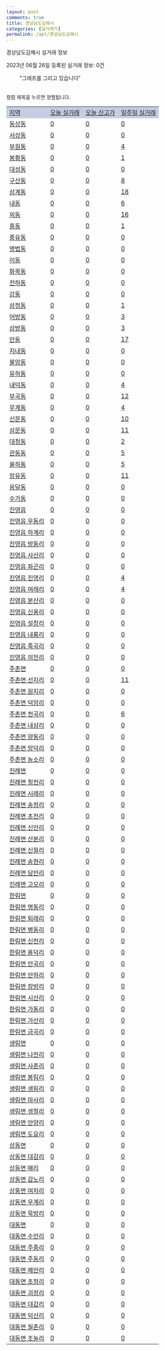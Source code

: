 ```yaml
---
layout: post
comments: true
title: 경상남도김해시
categories: [실거래가]
permalink: /apt/경상남도김해시
---
```


경상남도김해시 실거래 정보

2023년 06월 26일 등록된 실거래 정보: 0건

<!--<script async src="https://pagead2.googlesyndication.com/pagead/js/adsbygoogle.js?client=ca-pub-3485438051770037"
 crossorigin="anonymous"></script>-->

<script type="text/javascript">
  google.charts.load('current', {'packages':['corechart']});
  google.charts.setOnLoadCallback(drawChart);

  function drawChart() {
    var data = google.visualization.arrayToDataTable([['거래일', '매매', '전월세', '전매'], ['21-01', 13, 7, 3], ['21-02', 0, 2, 0], ['21-03', 0, 2, 0], ['21-04', 0, 3, 0], ['21-05', 35, 0, 0], ['21-06', 201, 118, 37], ['21-07', 1069, 647, 209], ['21-08', 1370, 626, 270], ['21-09', 1166, 611, 161], ['21-10', 940, 667, 92], ['21-11', 670, 553, 125], ['21-12', 585, 716, 163], ['22-01', 482, 611, 86], ['22-02', 517, 766, 190], ['22-03', 656, 736, 158], ['22-04', 798, 738, 92], ['22-05', 671, 657, 146], ['22-06', 512, 809, 107], ['22-07', 358, 556, 89], ['22-08', 302, 794, 37], ['22-09', 339, 524, 49], ['22-10', 329, 688, 67], ['22-11', 311, 544, 32], ['22-12', 265, 557, 40], ['23-01', 314, 637, 63], ['23-02', 531, 862, 116], ['23-03', 537, 815, 141], ['23-04', 539, 716, 85], ['23-05', 604, 569, 102], ['23-06', 276, 288, 56]]);

    var options = {
      title: '최근 1년간 유형별 거래량 추이',
      legend: { position: 'bottom' }
    };

    setTimeout(function() {
        var chart = new google.visualization.LineChart(document.getElementById('columnchart_material'));
        chart.draw(data, (options));
        document.getElementById('loading').style.display = 'none';
        var dayLabel = (new Date()).getDay();
        if (dayLabel < 2) {
            sorttable.innerSortFunction.apply(document.getElementById('week'), []);
            sorttable.innerSortFunction.apply(document.getElementById('week'), []);        
        }
        else {
            sorttable.innerSortFunction.apply(document.getElementById('today'), []);
            sorttable.innerSortFunction.apply(document.getElementById('today'), []);
        }
    }, 200);

  }
</script>

<div id="loading" style="z-index:20; display: block; margin-left: 35px">"그래프를 그리고 있습니다"</div>
<div id="columnchart_material" style="width: 95%; margin-left: -35px; display: block"></div>
<!--<div style="width: 95%; margin-left: -35px; display: block">
      <script async src="https://pagead2.googlesyndication.com/pagead/js/adsbygoogle.js?client=ca-pub-3485438051770037"
          crossorigin="anonymous"></script>
      <ins class="adsbygoogle"
          style="display:block"
          data-ad-format="fluid"
          data-ad-layout-key="-fb+5w+4e-db+86"
          data-ad-client="ca-pub-3485438051770037"
          data-ad-slot="1827090281"></ins>
      <script>
          (adsbygoogle = window.adsbygoogle || []).push({});
      </script>
</div>-->
<br>

<font size='small' style='font-size: small;'>컬럼 제목을 누르면 정렬됩니다.</font>
<table class="sortable">
  <tr style='background-color: rgba(114, 132, 186,0.4);'>
    <td id="region"><a href="#">지역</a></td>
    <td id="today"><a href="#">오늘 실거래</a></td>
    <td id="today_new"><a href="#">오늘 신고가</a></td>
    <td id="week"><a href="#">일주일 실거래</a></td>
  </tr>

  
  <tr class="item">
    <td><a href="경상남도김해시동상동">동상동</a></td>
    <td><a href="경상남도김해시동상동">0</a></td>
    <td><a href="경상남도김해시동상동">0</a></td>
    <td><a href="경상남도김해시동상동">0</a></td>
  </tr>
    

  <tr class="item">
    <td><a href="경상남도김해시서상동">서상동</a></td>
    <td><a href="경상남도김해시서상동">0</a></td>
    <td><a href="경상남도김해시서상동">0</a></td>
    <td><a href="경상남도김해시서상동">0</a></td>
  </tr>
    

  <tr class="item">
    <td><a href="경상남도김해시부원동">부원동</a></td>
    <td><a href="경상남도김해시부원동">0</a></td>
    <td><a href="경상남도김해시부원동">0</a></td>
    <td><a href="경상남도김해시부원동">4</a></td>
  </tr>
    

  <tr class="item">
    <td><a href="경상남도김해시봉황동">봉황동</a></td>
    <td><a href="경상남도김해시봉황동">0</a></td>
    <td><a href="경상남도김해시봉황동">0</a></td>
    <td><a href="경상남도김해시봉황동">1</a></td>
  </tr>
    

  <tr class="item">
    <td><a href="경상남도김해시대성동">대성동</a></td>
    <td><a href="경상남도김해시대성동">0</a></td>
    <td><a href="경상남도김해시대성동">0</a></td>
    <td><a href="경상남도김해시대성동">0</a></td>
  </tr>
    

  <tr class="item">
    <td><a href="경상남도김해시구산동">구산동</a></td>
    <td><a href="경상남도김해시구산동">0</a></td>
    <td><a href="경상남도김해시구산동">0</a></td>
    <td><a href="경상남도김해시구산동">8</a></td>
  </tr>
    

  <tr class="item">
    <td><a href="경상남도김해시삼계동">삼계동</a></td>
    <td><a href="경상남도김해시삼계동">0</a></td>
    <td><a href="경상남도김해시삼계동">0</a></td>
    <td><a href="경상남도김해시삼계동">18</a></td>
  </tr>
    

  <tr class="item">
    <td><a href="경상남도김해시내동">내동</a></td>
    <td><a href="경상남도김해시내동">0</a></td>
    <td><a href="경상남도김해시내동">0</a></td>
    <td><a href="경상남도김해시내동">6</a></td>
  </tr>
    

  <tr class="item">
    <td><a href="경상남도김해시외동">외동</a></td>
    <td><a href="경상남도김해시외동">0</a></td>
    <td><a href="경상남도김해시외동">0</a></td>
    <td><a href="경상남도김해시외동">16</a></td>
  </tr>
    

  <tr class="item">
    <td><a href="경상남도김해시흥동">흥동</a></td>
    <td><a href="경상남도김해시흥동">0</a></td>
    <td><a href="경상남도김해시흥동">0</a></td>
    <td><a href="경상남도김해시흥동">1</a></td>
  </tr>
    

  <tr class="item">
    <td><a href="경상남도김해시풍유동">풍유동</a></td>
    <td><a href="경상남도김해시풍유동">0</a></td>
    <td><a href="경상남도김해시풍유동">0</a></td>
    <td><a href="경상남도김해시풍유동">0</a></td>
  </tr>
    

  <tr class="item">
    <td><a href="경상남도김해시명법동">명법동</a></td>
    <td><a href="경상남도김해시명법동">0</a></td>
    <td><a href="경상남도김해시명법동">0</a></td>
    <td><a href="경상남도김해시명법동">0</a></td>
  </tr>
    

  <tr class="item">
    <td><a href="경상남도김해시이동">이동</a></td>
    <td><a href="경상남도김해시이동">0</a></td>
    <td><a href="경상남도김해시이동">0</a></td>
    <td><a href="경상남도김해시이동">0</a></td>
  </tr>
    

  <tr class="item">
    <td><a href="경상남도김해시화목동">화목동</a></td>
    <td><a href="경상남도김해시화목동">0</a></td>
    <td><a href="경상남도김해시화목동">0</a></td>
    <td><a href="경상남도김해시화목동">0</a></td>
  </tr>
    

  <tr class="item">
    <td><a href="경상남도김해시전하동">전하동</a></td>
    <td><a href="경상남도김해시전하동">0</a></td>
    <td><a href="경상남도김해시전하동">0</a></td>
    <td><a href="경상남도김해시전하동">0</a></td>
  </tr>
    

  <tr class="item">
    <td><a href="경상남도김해시강동">강동</a></td>
    <td><a href="경상남도김해시강동">0</a></td>
    <td><a href="경상남도김해시강동">0</a></td>
    <td><a href="경상남도김해시강동">0</a></td>
  </tr>
    

  <tr class="item">
    <td><a href="경상남도김해시삼정동">삼정동</a></td>
    <td><a href="경상남도김해시삼정동">0</a></td>
    <td><a href="경상남도김해시삼정동">0</a></td>
    <td><a href="경상남도김해시삼정동">1</a></td>
  </tr>
    

  <tr class="item">
    <td><a href="경상남도김해시어방동">어방동</a></td>
    <td><a href="경상남도김해시어방동">0</a></td>
    <td><a href="경상남도김해시어방동">0</a></td>
    <td><a href="경상남도김해시어방동">3</a></td>
  </tr>
    

  <tr class="item">
    <td><a href="경상남도김해시삼방동">삼방동</a></td>
    <td><a href="경상남도김해시삼방동">0</a></td>
    <td><a href="경상남도김해시삼방동">0</a></td>
    <td><a href="경상남도김해시삼방동">3</a></td>
  </tr>
    

  <tr class="item">
    <td><a href="경상남도김해시안동">안동</a></td>
    <td><a href="경상남도김해시안동">0</a></td>
    <td><a href="경상남도김해시안동">0</a></td>
    <td><a href="경상남도김해시안동">17</a></td>
  </tr>
    

  <tr class="item">
    <td><a href="경상남도김해시지내동">지내동</a></td>
    <td><a href="경상남도김해시지내동">0</a></td>
    <td><a href="경상남도김해시지내동">0</a></td>
    <td><a href="경상남도김해시지내동">0</a></td>
  </tr>
    

  <tr class="item">
    <td><a href="경상남도김해시불암동">불암동</a></td>
    <td><a href="경상남도김해시불암동">0</a></td>
    <td><a href="경상남도김해시불암동">0</a></td>
    <td><a href="경상남도김해시불암동">0</a></td>
  </tr>
    

  <tr class="item">
    <td><a href="경상남도김해시유하동">유하동</a></td>
    <td><a href="경상남도김해시유하동">0</a></td>
    <td><a href="경상남도김해시유하동">0</a></td>
    <td><a href="경상남도김해시유하동">0</a></td>
  </tr>
    

  <tr class="item">
    <td><a href="경상남도김해시내덕동">내덕동</a></td>
    <td><a href="경상남도김해시내덕동">0</a></td>
    <td><a href="경상남도김해시내덕동">0</a></td>
    <td><a href="경상남도김해시내덕동">4</a></td>
  </tr>
    

  <tr class="item">
    <td><a href="경상남도김해시부곡동">부곡동</a></td>
    <td><a href="경상남도김해시부곡동">0</a></td>
    <td><a href="경상남도김해시부곡동">0</a></td>
    <td><a href="경상남도김해시부곡동">12</a></td>
  </tr>
    

  <tr class="item">
    <td><a href="경상남도김해시무계동">무계동</a></td>
    <td><a href="경상남도김해시무계동">0</a></td>
    <td><a href="경상남도김해시무계동">0</a></td>
    <td><a href="경상남도김해시무계동">4</a></td>
  </tr>
    

  <tr class="item">
    <td><a href="경상남도김해시신문동">신문동</a></td>
    <td><a href="경상남도김해시신문동">0</a></td>
    <td><a href="경상남도김해시신문동">0</a></td>
    <td><a href="경상남도김해시신문동">10</a></td>
  </tr>
    

  <tr class="item">
    <td><a href="경상남도김해시삼문동">삼문동</a></td>
    <td><a href="경상남도김해시삼문동">0</a></td>
    <td><a href="경상남도김해시삼문동">0</a></td>
    <td><a href="경상남도김해시삼문동">11</a></td>
  </tr>
    

  <tr class="item">
    <td><a href="경상남도김해시대청동">대청동</a></td>
    <td><a href="경상남도김해시대청동">0</a></td>
    <td><a href="경상남도김해시대청동">0</a></td>
    <td><a href="경상남도김해시대청동">2</a></td>
  </tr>
    

  <tr class="item">
    <td><a href="경상남도김해시관동동">관동동</a></td>
    <td><a href="경상남도김해시관동동">0</a></td>
    <td><a href="경상남도김해시관동동">0</a></td>
    <td><a href="경상남도김해시관동동">5</a></td>
  </tr>
    

  <tr class="item">
    <td><a href="경상남도김해시율하동">율하동</a></td>
    <td><a href="경상남도김해시율하동">0</a></td>
    <td><a href="경상남도김해시율하동">0</a></td>
    <td><a href="경상남도김해시율하동">5</a></td>
  </tr>
    

  <tr class="item">
    <td><a href="경상남도김해시장유동">장유동</a></td>
    <td><a href="경상남도김해시장유동">0</a></td>
    <td><a href="경상남도김해시장유동">0</a></td>
    <td><a href="경상남도김해시장유동">11</a></td>
  </tr>
    

  <tr class="item">
    <td><a href="경상남도김해시응달동">응달동</a></td>
    <td><a href="경상남도김해시응달동">0</a></td>
    <td><a href="경상남도김해시응달동">0</a></td>
    <td><a href="경상남도김해시응달동">0</a></td>
  </tr>
    

  <tr class="item">
    <td><a href="경상남도김해시수가동">수가동</a></td>
    <td><a href="경상남도김해시수가동">0</a></td>
    <td><a href="경상남도김해시수가동">0</a></td>
    <td><a href="경상남도김해시수가동">0</a></td>
  </tr>
    

  <tr class="item">
    <td><a href="경상남도김해시진영읍">진영읍</a></td>
    <td><a href="경상남도김해시진영읍">0</a></td>
    <td><a href="경상남도김해시진영읍">0</a></td>
    <td><a href="경상남도김해시진영읍">0</a></td>
  </tr>
    

  <tr class="item">
    <td><a href="경상남도김해시진영읍우동리">진영읍 우동리</a></td>
    <td><a href="경상남도김해시진영읍우동리">0</a></td>
    <td><a href="경상남도김해시진영읍우동리">0</a></td>
    <td><a href="경상남도김해시진영읍우동리">0</a></td>
  </tr>
    

  <tr class="item">
    <td><a href="경상남도김해시진영읍하계리">진영읍 하계리</a></td>
    <td><a href="경상남도김해시진영읍하계리">0</a></td>
    <td><a href="경상남도김해시진영읍하계리">0</a></td>
    <td><a href="경상남도김해시진영읍하계리">0</a></td>
  </tr>
    

  <tr class="item">
    <td><a href="경상남도김해시진영읍방동리">진영읍 방동리</a></td>
    <td><a href="경상남도김해시진영읍방동리">0</a></td>
    <td><a href="경상남도김해시진영읍방동리">0</a></td>
    <td><a href="경상남도김해시진영읍방동리">0</a></td>
  </tr>
    

  <tr class="item">
    <td><a href="경상남도김해시진영읍사산리">진영읍 사산리</a></td>
    <td><a href="경상남도김해시진영읍사산리">0</a></td>
    <td><a href="경상남도김해시진영읍사산리">0</a></td>
    <td><a href="경상남도김해시진영읍사산리">0</a></td>
  </tr>
    

  <tr class="item">
    <td><a href="경상남도김해시진영읍좌곤리">진영읍 좌곤리</a></td>
    <td><a href="경상남도김해시진영읍좌곤리">0</a></td>
    <td><a href="경상남도김해시진영읍좌곤리">0</a></td>
    <td><a href="경상남도김해시진영읍좌곤리">0</a></td>
  </tr>
    

  <tr class="item">
    <td><a href="경상남도김해시진영읍진영리">진영읍 진영리</a></td>
    <td><a href="경상남도김해시진영읍진영리">0</a></td>
    <td><a href="경상남도김해시진영읍진영리">0</a></td>
    <td><a href="경상남도김해시진영읍진영리">4</a></td>
  </tr>
    

  <tr class="item">
    <td><a href="경상남도김해시진영읍여래리">진영읍 여래리</a></td>
    <td><a href="경상남도김해시진영읍여래리">0</a></td>
    <td><a href="경상남도김해시진영읍여래리">0</a></td>
    <td><a href="경상남도김해시진영읍여래리">4</a></td>
  </tr>
    

  <tr class="item">
    <td><a href="경상남도김해시진영읍본산리">진영읍 본산리</a></td>
    <td><a href="경상남도김해시진영읍본산리">0</a></td>
    <td><a href="경상남도김해시진영읍본산리">0</a></td>
    <td><a href="경상남도김해시진영읍본산리">0</a></td>
  </tr>
    

  <tr class="item">
    <td><a href="경상남도김해시진영읍신용리">진영읍 신용리</a></td>
    <td><a href="경상남도김해시진영읍신용리">0</a></td>
    <td><a href="경상남도김해시진영읍신용리">0</a></td>
    <td><a href="경상남도김해시진영읍신용리">0</a></td>
  </tr>
    

  <tr class="item">
    <td><a href="경상남도김해시진영읍설창리">진영읍 설창리</a></td>
    <td><a href="경상남도김해시진영읍설창리">0</a></td>
    <td><a href="경상남도김해시진영읍설창리">0</a></td>
    <td><a href="경상남도김해시진영읍설창리">0</a></td>
  </tr>
    

  <tr class="item">
    <td><a href="경상남도김해시진영읍내룡리">진영읍 내룡리</a></td>
    <td><a href="경상남도김해시진영읍내룡리">0</a></td>
    <td><a href="경상남도김해시진영읍내룡리">0</a></td>
    <td><a href="경상남도김해시진영읍내룡리">0</a></td>
  </tr>
    

  <tr class="item">
    <td><a href="경상남도김해시진영읍죽곡리">진영읍 죽곡리</a></td>
    <td><a href="경상남도김해시진영읍죽곡리">0</a></td>
    <td><a href="경상남도김해시진영읍죽곡리">0</a></td>
    <td><a href="경상남도김해시진영읍죽곡리">0</a></td>
  </tr>
    

  <tr class="item">
    <td><a href="경상남도김해시진영읍의전리">진영읍 의전리</a></td>
    <td><a href="경상남도김해시진영읍의전리">0</a></td>
    <td><a href="경상남도김해시진영읍의전리">0</a></td>
    <td><a href="경상남도김해시진영읍의전리">0</a></td>
  </tr>
    

  <tr class="item">
    <td><a href="경상남도김해시주촌면">주촌면</a></td>
    <td><a href="경상남도김해시주촌면">0</a></td>
    <td><a href="경상남도김해시주촌면">0</a></td>
    <td><a href="경상남도김해시주촌면">0</a></td>
  </tr>
    

  <tr class="item">
    <td><a href="경상남도김해시주촌면선지리">주촌면 선지리</a></td>
    <td><a href="경상남도김해시주촌면선지리">0</a></td>
    <td><a href="경상남도김해시주촌면선지리">0</a></td>
    <td><a href="경상남도김해시주촌면선지리">11</a></td>
  </tr>
    

  <tr class="item">
    <td><a href="경상남도김해시주촌면원지리">주촌면 원지리</a></td>
    <td><a href="경상남도김해시주촌면원지리">0</a></td>
    <td><a href="경상남도김해시주촌면원지리">0</a></td>
    <td><a href="경상남도김해시주촌면원지리">0</a></td>
  </tr>
    

  <tr class="item">
    <td><a href="경상남도김해시주촌면덕암리">주촌면 덕암리</a></td>
    <td><a href="경상남도김해시주촌면덕암리">0</a></td>
    <td><a href="경상남도김해시주촌면덕암리">0</a></td>
    <td><a href="경상남도김해시주촌면덕암리">0</a></td>
  </tr>
    

  <tr class="item">
    <td><a href="경상남도김해시주촌면천곡리">주촌면 천곡리</a></td>
    <td><a href="경상남도김해시주촌면천곡리">0</a></td>
    <td><a href="경상남도김해시주촌면천곡리">0</a></td>
    <td><a href="경상남도김해시주촌면천곡리">6</a></td>
  </tr>
    

  <tr class="item">
    <td><a href="경상남도김해시주촌면내삼리">주촌면 내삼리</a></td>
    <td><a href="경상남도김해시주촌면내삼리">0</a></td>
    <td><a href="경상남도김해시주촌면내삼리">0</a></td>
    <td><a href="경상남도김해시주촌면내삼리">0</a></td>
  </tr>
    

  <tr class="item">
    <td><a href="경상남도김해시주촌면양동리">주촌면 양동리</a></td>
    <td><a href="경상남도김해시주촌면양동리">0</a></td>
    <td><a href="경상남도김해시주촌면양동리">0</a></td>
    <td><a href="경상남도김해시주촌면양동리">0</a></td>
  </tr>
    

  <tr class="item">
    <td><a href="경상남도김해시주촌면망덕리">주촌면 망덕리</a></td>
    <td><a href="경상남도김해시주촌면망덕리">0</a></td>
    <td><a href="경상남도김해시주촌면망덕리">0</a></td>
    <td><a href="경상남도김해시주촌면망덕리">0</a></td>
  </tr>
    

  <tr class="item">
    <td><a href="경상남도김해시주촌면농소리">주촌면 농소리</a></td>
    <td><a href="경상남도김해시주촌면농소리">0</a></td>
    <td><a href="경상남도김해시주촌면농소리">0</a></td>
    <td><a href="경상남도김해시주촌면농소리">0</a></td>
  </tr>
    

  <tr class="item">
    <td><a href="경상남도김해시진례면">진례면</a></td>
    <td><a href="경상남도김해시진례면">0</a></td>
    <td><a href="경상남도김해시진례면">0</a></td>
    <td><a href="경상남도김해시진례면">0</a></td>
  </tr>
    

  <tr class="item">
    <td><a href="경상남도김해시진례면청천리">진례면 청천리</a></td>
    <td><a href="경상남도김해시진례면청천리">0</a></td>
    <td><a href="경상남도김해시진례면청천리">0</a></td>
    <td><a href="경상남도김해시진례면청천리">0</a></td>
  </tr>
    

  <tr class="item">
    <td><a href="경상남도김해시진례면시례리">진례면 시례리</a></td>
    <td><a href="경상남도김해시진례면시례리">0</a></td>
    <td><a href="경상남도김해시진례면시례리">0</a></td>
    <td><a href="경상남도김해시진례면시례리">0</a></td>
  </tr>
    

  <tr class="item">
    <td><a href="경상남도김해시진례면송정리">진례면 송정리</a></td>
    <td><a href="경상남도김해시진례면송정리">0</a></td>
    <td><a href="경상남도김해시진례면송정리">0</a></td>
    <td><a href="경상남도김해시진례면송정리">0</a></td>
  </tr>
    

  <tr class="item">
    <td><a href="경상남도김해시진례면초전리">진례면 초전리</a></td>
    <td><a href="경상남도김해시진례면초전리">0</a></td>
    <td><a href="경상남도김해시진례면초전리">0</a></td>
    <td><a href="경상남도김해시진례면초전리">0</a></td>
  </tr>
    

  <tr class="item">
    <td><a href="경상남도김해시진례면신안리">진례면 신안리</a></td>
    <td><a href="경상남도김해시진례면신안리">0</a></td>
    <td><a href="경상남도김해시진례면신안리">0</a></td>
    <td><a href="경상남도김해시진례면신안리">0</a></td>
  </tr>
    

  <tr class="item">
    <td><a href="경상남도김해시진례면산본리">진례면 산본리</a></td>
    <td><a href="경상남도김해시진례면산본리">0</a></td>
    <td><a href="경상남도김해시진례면산본리">0</a></td>
    <td><a href="경상남도김해시진례면산본리">0</a></td>
  </tr>
    

  <tr class="item">
    <td><a href="경상남도김해시진례면신월리">진례면 신월리</a></td>
    <td><a href="경상남도김해시진례면신월리">0</a></td>
    <td><a href="경상남도김해시진례면신월리">0</a></td>
    <td><a href="경상남도김해시진례면신월리">0</a></td>
  </tr>
    

  <tr class="item">
    <td><a href="경상남도김해시진례면송현리">진례면 송현리</a></td>
    <td><a href="경상남도김해시진례면송현리">0</a></td>
    <td><a href="경상남도김해시진례면송현리">0</a></td>
    <td><a href="경상남도김해시진례면송현리">0</a></td>
  </tr>
    

  <tr class="item">
    <td><a href="경상남도김해시진례면담안리">진례면 담안리</a></td>
    <td><a href="경상남도김해시진례면담안리">0</a></td>
    <td><a href="경상남도김해시진례면담안리">0</a></td>
    <td><a href="경상남도김해시진례면담안리">0</a></td>
  </tr>
    

  <tr class="item">
    <td><a href="경상남도김해시진례면고모리">진례면 고모리</a></td>
    <td><a href="경상남도김해시진례면고모리">0</a></td>
    <td><a href="경상남도김해시진례면고모리">0</a></td>
    <td><a href="경상남도김해시진례면고모리">0</a></td>
  </tr>
    

  <tr class="item">
    <td><a href="경상남도김해시한림면">한림면</a></td>
    <td><a href="경상남도김해시한림면">0</a></td>
    <td><a href="경상남도김해시한림면">0</a></td>
    <td><a href="경상남도김해시한림면">0</a></td>
  </tr>
    

  <tr class="item">
    <td><a href="경상남도김해시한림면명동리">한림면 명동리</a></td>
    <td><a href="경상남도김해시한림면명동리">0</a></td>
    <td><a href="경상남도김해시한림면명동리">0</a></td>
    <td><a href="경상남도김해시한림면명동리">0</a></td>
  </tr>
    

  <tr class="item">
    <td><a href="경상남도김해시한림면퇴래리">한림면 퇴래리</a></td>
    <td><a href="경상남도김해시한림면퇴래리">0</a></td>
    <td><a href="경상남도김해시한림면퇴래리">0</a></td>
    <td><a href="경상남도김해시한림면퇴래리">0</a></td>
  </tr>
    

  <tr class="item">
    <td><a href="경상남도김해시한림면병동리">한림면 병동리</a></td>
    <td><a href="경상남도김해시한림면병동리">0</a></td>
    <td><a href="경상남도김해시한림면병동리">0</a></td>
    <td><a href="경상남도김해시한림면병동리">0</a></td>
  </tr>
    

  <tr class="item">
    <td><a href="경상남도김해시한림면신천리">한림면 신천리</a></td>
    <td><a href="경상남도김해시한림면신천리">0</a></td>
    <td><a href="경상남도김해시한림면신천리">0</a></td>
    <td><a href="경상남도김해시한림면신천리">0</a></td>
  </tr>
    

  <tr class="item">
    <td><a href="경상남도김해시한림면용덕리">한림면 용덕리</a></td>
    <td><a href="경상남도김해시한림면용덕리">0</a></td>
    <td><a href="경상남도김해시한림면용덕리">0</a></td>
    <td><a href="경상남도김해시한림면용덕리">0</a></td>
  </tr>
    

  <tr class="item">
    <td><a href="경상남도김해시한림면안곡리">한림면 안곡리</a></td>
    <td><a href="경상남도김해시한림면안곡리">0</a></td>
    <td><a href="경상남도김해시한림면안곡리">0</a></td>
    <td><a href="경상남도김해시한림면안곡리">0</a></td>
  </tr>
    

  <tr class="item">
    <td><a href="경상남도김해시한림면안하리">한림면 안하리</a></td>
    <td><a href="경상남도김해시한림면안하리">0</a></td>
    <td><a href="경상남도김해시한림면안하리">0</a></td>
    <td><a href="경상남도김해시한림면안하리">0</a></td>
  </tr>
    

  <tr class="item">
    <td><a href="경상남도김해시한림면장방리">한림면 장방리</a></td>
    <td><a href="경상남도김해시한림면장방리">0</a></td>
    <td><a href="경상남도김해시한림면장방리">0</a></td>
    <td><a href="경상남도김해시한림면장방리">0</a></td>
  </tr>
    

  <tr class="item">
    <td><a href="경상남도김해시한림면시산리">한림면 시산리</a></td>
    <td><a href="경상남도김해시한림면시산리">0</a></td>
    <td><a href="경상남도김해시한림면시산리">0</a></td>
    <td><a href="경상남도김해시한림면시산리">0</a></td>
  </tr>
    

  <tr class="item">
    <td><a href="경상남도김해시한림면가동리">한림면 가동리</a></td>
    <td><a href="경상남도김해시한림면가동리">0</a></td>
    <td><a href="경상남도김해시한림면가동리">0</a></td>
    <td><a href="경상남도김해시한림면가동리">0</a></td>
  </tr>
    

  <tr class="item">
    <td><a href="경상남도김해시한림면가산리">한림면 가산리</a></td>
    <td><a href="경상남도김해시한림면가산리">0</a></td>
    <td><a href="경상남도김해시한림면가산리">0</a></td>
    <td><a href="경상남도김해시한림면가산리">0</a></td>
  </tr>
    

  <tr class="item">
    <td><a href="경상남도김해시한림면금곡리">한림면 금곡리</a></td>
    <td><a href="경상남도김해시한림면금곡리">0</a></td>
    <td><a href="경상남도김해시한림면금곡리">0</a></td>
    <td><a href="경상남도김해시한림면금곡리">0</a></td>
  </tr>
    

  <tr class="item">
    <td><a href="경상남도김해시생림면">생림면</a></td>
    <td><a href="경상남도김해시생림면">0</a></td>
    <td><a href="경상남도김해시생림면">0</a></td>
    <td><a href="경상남도김해시생림면">0</a></td>
  </tr>
    

  <tr class="item">
    <td><a href="경상남도김해시생림면나전리">생림면 나전리</a></td>
    <td><a href="경상남도김해시생림면나전리">0</a></td>
    <td><a href="경상남도김해시생림면나전리">0</a></td>
    <td><a href="경상남도김해시생림면나전리">0</a></td>
  </tr>
    

  <tr class="item">
    <td><a href="경상남도김해시생림면사촌리">생림면 사촌리</a></td>
    <td><a href="경상남도김해시생림면사촌리">0</a></td>
    <td><a href="경상남도김해시생림면사촌리">0</a></td>
    <td><a href="경상남도김해시생림면사촌리">0</a></td>
  </tr>
    

  <tr class="item">
    <td><a href="경상남도김해시생림면봉림리">생림면 봉림리</a></td>
    <td><a href="경상남도김해시생림면봉림리">0</a></td>
    <td><a href="경상남도김해시생림면봉림리">0</a></td>
    <td><a href="경상남도김해시생림면봉림리">0</a></td>
  </tr>
    

  <tr class="item">
    <td><a href="경상남도김해시생림면생림리">생림면 생림리</a></td>
    <td><a href="경상남도김해시생림면생림리">0</a></td>
    <td><a href="경상남도김해시생림면생림리">0</a></td>
    <td><a href="경상남도김해시생림면생림리">0</a></td>
  </tr>
    

  <tr class="item">
    <td><a href="경상남도김해시생림면마사리">생림면 마사리</a></td>
    <td><a href="경상남도김해시생림면마사리">0</a></td>
    <td><a href="경상남도김해시생림면마사리">0</a></td>
    <td><a href="경상남도김해시생림면마사리">0</a></td>
  </tr>
    

  <tr class="item">
    <td><a href="경상남도김해시생림면생철리">생림면 생철리</a></td>
    <td><a href="경상남도김해시생림면생철리">0</a></td>
    <td><a href="경상남도김해시생림면생철리">0</a></td>
    <td><a href="경상남도김해시생림면생철리">0</a></td>
  </tr>
    

  <tr class="item">
    <td><a href="경상남도김해시생림면안양리">생림면 안양리</a></td>
    <td><a href="경상남도김해시생림면안양리">0</a></td>
    <td><a href="경상남도김해시생림면안양리">0</a></td>
    <td><a href="경상남도김해시생림면안양리">0</a></td>
  </tr>
    

  <tr class="item">
    <td><a href="경상남도김해시생림면도요리">생림면 도요리</a></td>
    <td><a href="경상남도김해시생림면도요리">0</a></td>
    <td><a href="경상남도김해시생림면도요리">0</a></td>
    <td><a href="경상남도김해시생림면도요리">0</a></td>
  </tr>
    

  <tr class="item">
    <td><a href="경상남도김해시상동면">상동면</a></td>
    <td><a href="경상남도김해시상동면">0</a></td>
    <td><a href="경상남도김해시상동면">0</a></td>
    <td><a href="경상남도김해시상동면">0</a></td>
  </tr>
    

  <tr class="item">
    <td><a href="경상남도김해시상동면대감리">상동면 대감리</a></td>
    <td><a href="경상남도김해시상동면대감리">0</a></td>
    <td><a href="경상남도김해시상동면대감리">0</a></td>
    <td><a href="경상남도김해시상동면대감리">0</a></td>
  </tr>
    

  <tr class="item">
    <td><a href="경상남도김해시상동면매리">상동면 매리</a></td>
    <td><a href="경상남도김해시상동면매리">0</a></td>
    <td><a href="경상남도김해시상동면매리">0</a></td>
    <td><a href="경상남도김해시상동면매리">0</a></td>
  </tr>
    

  <tr class="item">
    <td><a href="경상남도김해시상동면감노리">상동면 감노리</a></td>
    <td><a href="경상남도김해시상동면감노리">0</a></td>
    <td><a href="경상남도김해시상동면감노리">0</a></td>
    <td><a href="경상남도김해시상동면감노리">0</a></td>
  </tr>
    

  <tr class="item">
    <td><a href="경상남도김해시상동면여차리">상동면 여차리</a></td>
    <td><a href="경상남도김해시상동면여차리">0</a></td>
    <td><a href="경상남도김해시상동면여차리">0</a></td>
    <td><a href="경상남도김해시상동면여차리">0</a></td>
  </tr>
    

  <tr class="item">
    <td><a href="경상남도김해시상동면우계리">상동면 우계리</a></td>
    <td><a href="경상남도김해시상동면우계리">0</a></td>
    <td><a href="경상남도김해시상동면우계리">0</a></td>
    <td><a href="경상남도김해시상동면우계리">0</a></td>
  </tr>
    

  <tr class="item">
    <td><a href="경상남도김해시상동면묵방리">상동면 묵방리</a></td>
    <td><a href="경상남도김해시상동면묵방리">0</a></td>
    <td><a href="경상남도김해시상동면묵방리">0</a></td>
    <td><a href="경상남도김해시상동면묵방리">0</a></td>
  </tr>
    

  <tr class="item">
    <td><a href="경상남도김해시대동면">대동면</a></td>
    <td><a href="경상남도김해시대동면">0</a></td>
    <td><a href="경상남도김해시대동면">0</a></td>
    <td><a href="경상남도김해시대동면">0</a></td>
  </tr>
    

  <tr class="item">
    <td><a href="경상남도김해시대동면수안리">대동면 수안리</a></td>
    <td><a href="경상남도김해시대동면수안리">0</a></td>
    <td><a href="경상남도김해시대동면수안리">0</a></td>
    <td><a href="경상남도김해시대동면수안리">0</a></td>
  </tr>
    

  <tr class="item">
    <td><a href="경상남도김해시대동면주중리">대동면 주중리</a></td>
    <td><a href="경상남도김해시대동면주중리">0</a></td>
    <td><a href="경상남도김해시대동면주중리">0</a></td>
    <td><a href="경상남도김해시대동면주중리">0</a></td>
  </tr>
    

  <tr class="item">
    <td><a href="경상남도김해시대동면주동리">대동면 주동리</a></td>
    <td><a href="경상남도김해시대동면주동리">0</a></td>
    <td><a href="경상남도김해시대동면주동리">0</a></td>
    <td><a href="경상남도김해시대동면주동리">0</a></td>
  </tr>
    

  <tr class="item">
    <td><a href="경상남도김해시대동면예안리">대동면 예안리</a></td>
    <td><a href="경상남도김해시대동면예안리">0</a></td>
    <td><a href="경상남도김해시대동면예안리">0</a></td>
    <td><a href="경상남도김해시대동면예안리">0</a></td>
  </tr>
    

  <tr class="item">
    <td><a href="경상남도김해시대동면초정리">대동면 초정리</a></td>
    <td><a href="경상남도김해시대동면초정리">0</a></td>
    <td><a href="경상남도김해시대동면초정리">0</a></td>
    <td><a href="경상남도김해시대동면초정리">0</a></td>
  </tr>
    

  <tr class="item">
    <td><a href="경상남도김해시대동면괴정리">대동면 괴정리</a></td>
    <td><a href="경상남도김해시대동면괴정리">0</a></td>
    <td><a href="경상남도김해시대동면괴정리">0</a></td>
    <td><a href="경상남도김해시대동면괴정리">0</a></td>
  </tr>
    

  <tr class="item">
    <td><a href="경상남도김해시대동면대감리">대동면 대감리</a></td>
    <td><a href="경상남도김해시대동면대감리">0</a></td>
    <td><a href="경상남도김해시대동면대감리">0</a></td>
    <td><a href="경상남도김해시대동면대감리">0</a></td>
  </tr>
    

  <tr class="item">
    <td><a href="경상남도김해시대동면덕산리">대동면 덕산리</a></td>
    <td><a href="경상남도김해시대동면덕산리">0</a></td>
    <td><a href="경상남도김해시대동면덕산리">0</a></td>
    <td><a href="경상남도김해시대동면덕산리">0</a></td>
  </tr>
    

  <tr class="item">
    <td><a href="경상남도김해시대동면월촌리">대동면 월촌리</a></td>
    <td><a href="경상남도김해시대동면월촌리">0</a></td>
    <td><a href="경상남도김해시대동면월촌리">0</a></td>
    <td><a href="경상남도김해시대동면월촌리">0</a></td>
  </tr>
    

  <tr class="item">
    <td><a href="경상남도김해시대동면조눌리">대동면 조눌리</a></td>
    <td><a href="경상남도김해시대동면조눌리">0</a></td>
    <td><a href="경상남도김해시대동면조눌리">0</a></td>
    <td><a href="경상남도김해시대동면조눌리">0</a></td>
  </tr>
    


</table>


    